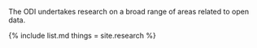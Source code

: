 ---
---
The ODI undertakes research on a broad range of areas related to open data.

{% include list.md things = site.research %}
